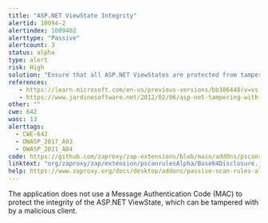 ```yaml
---
title: "ASP.NET ViewState Integrity"
alertid: 10094-2
alertindex: 1009402
alerttype: "Passive"
alertcount: 3
status: alpha
type: alert
risk: High
solution: "Ensure that all ASP.NET ViewStates are protected from tampering, by using a MAC, generated using a secure algorithm, and a secret key on the server side. This is the default configuration on modern ASP.NET installation, by may be over-ridden programmatically, or via the ASP.NET configuration."
references:
   - https://learn.microsoft.com/en-us/previous-versions/bb386448(v=vs.140)
   - https://www.jardinesoftware.net/2012/02/06/asp-net-tampering-with-event-validation-part-1/
other: ""
cwe: 642
wasc: 13
alerttags: 
  - CWE-642
  - OWASP_2017_A03
  - OWASP_2021_A04
code: https://github.com/zaproxy/zap-extensions/blob/main/addOns/pscanrulesAlpha/src/main/java/org/zaproxy/zap/extension/pscanrulesAlpha/Base64Disclosure.java
linktext: "org/zaproxy/zap/extension/pscanrulesAlpha/Base64Disclosure.java"
help: https://www.zaproxy.org/docs/desktop/addons/passive-scan-rules-alpha/#id-10094
---
```

The application does not use a Message Authentication Code (MAC) to protect the integrity of the ASP.NET ViewState, which can be tampered with by a malicious client.
